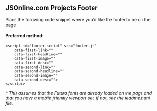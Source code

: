 ## JSOnline.com Projects Footer

Place the following code snippet where you'd like the footer to be on the page.

#### Preferred method:
```
<script id="footer-script" src="footer.js" 
    data-first-link=""
    data-first-headline=""
    data-first-image=""
    data-first-desc=""
    data-second-link=""
    data-second-headline=""
    data-second-image=""
    data-second-desc="">
</script>
```
*^ This assumes that the Futura fonts are already loaded on the page and that you have a mobile friendly viewport set. If not, see the readme.html file.*
